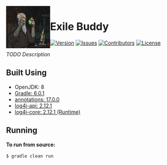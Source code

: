 <img src="https://github.com/Macro303/Exile-Buddy/blob/master/logo.png" align="left" width="120" height="115" alt="Exile Buddy Logo"/>

# Exile Buddy
[![Version](https://img.shields.io/github/tag-pre/Macro303/Exile-Buddy.svg?label=version)](https://github.com/Macro303/Exile-Buddy/releases)
[![Issues](https://img.shields.io/github/issues/Macro303/Exile-Buddy.svg?label=issues)](https://github.com/Macro303/Exile-Buddy/issues)
[![Contributors](https://img.shields.io/github/contributors/Macro303/Exile-Buddy.svg?label=contributors)](https://github.com/Macro303/Exile-Buddy/graphs/contributors)
[![License](https://img.shields.io/github/license/Macro303/Exile-Buddy.svg?=label=license)](https://raw.githubusercontent.com/Macro303/Exile-Buddy/master/LICENSE)

_TODO Description_

## Built Using

 - OpenJDK: 8
 - [Gradle: 6.0.1](https://gradle.org/)
 - [annotations: 17.0.0](https://www.jetbrains.com/)
 - [log4j-api: 2.12.1](https://logging.apache.org/log4j/2.x/)
 - [log4j-core: 2.12.1 (Runtime)](https://logging.apache.org/log4j/2.x/)
 
## Running
**To run from source:**
```bash
$ gradle clean run
```